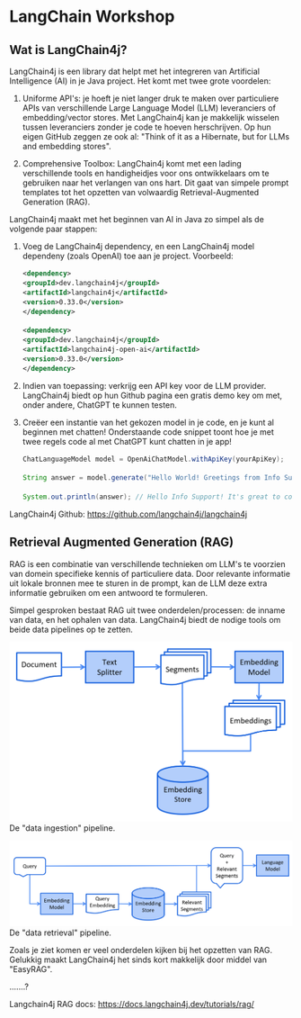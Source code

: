 
# LangChain Workshop


## Wat is LangChain4j?

LangChain4j is een library dat helpt met het integreren van Artificial Intelligence (AI) in je Java project. Het komt met twee grote voordelen:
1. Uniforme API's: je hoeft je niet langer druk te maken over particuliere APIs van verschillende Large Language Model (LLM) leveranciers of embedding/vector stores. Met LangChain4j kan je makkelijk wisselen tussen leveranciers zonder je code te hoeven herschrijven. Op hun eigen GitHub zeggen ze ook al: "Think of it as a Hibernate, but for LLMs and embedding stores".

1. Comprehensive Toolbox: LangChain4j komt met een lading verschillende tools en handigheidjes voor ons ontwikkelaars om te gebruiken naar het verlangen van ons hart. Dit gaat van simpele prompt templates tot het opzetten van volwaardig Retrieval-Augmented Generation (RAG).

LangChain4j maakt met het beginnen van AI in Java zo simpel als de volgende paar stappen:
1. Voeg de LangChain4j dependency, en een LangChain4j model dependeny (zoals OpenAI) toe aan je project. Voorbeeld:
    ```xml
    <dependency>
    <groupId>dev.langchain4j</groupId>
    <artifactId>langchain4j</artifactId>
    <version>0.33.0</version>
    </dependency>

    <dependency>
    <groupId>dev.langchain4j</groupId>
    <artifactId>langchain4j-open-ai</artifactId>
    <version>0.33.0</version>
    </dependency>
    ```

1. Indien van toepassing: verkrijg een API key voor de LLM provider. LangChain4j biedt op hun Github pagina een gratis demo key om met, onder andere, ChatGPT te kunnen testen.
1. Creëer een instantie van het gekozen model in je code, en je kunt al beginnen met chatten! Onderstaande code snippet toont hoe je met twee regels code al met ChatGPT kunt chatten in je app!
    ```java
    ChatLanguageModel model = OpenAiChatModel.withApiKey(yourApiKey);

    String answer = model.generate("Hello World! Greetings from Info Support!");

    System.out.println(answer); // Hello Info Support! It's great to connect with you. How are you doing today?
    ```

LangChain4j Github: https://github.com/langchain4j/langchain4j






## Retrieval Augmented Generation (RAG)


RAG is een combinatie van verschillende technieken om LLM's te voorzien van domein specifieke kennis of particuliere data. Door relevante informatie uit lokale bronnen mee te sturen in de prompt, kan de LLM deze extra informatie gebruiken om een antwoord te formuleren.

Simpel gesproken bestaat RAG uit twee onderdelen/processen: de inname van data, en het ophalen van data. LangChain4j biedt de nodige tools om beide data pipelines op te zetten.

![Data inname pipeline van RAG](rag-ingestion.png)
De "data ingestion" pipeline.

![Data ophalen pipeline van RAG](rag-retrieval.png)
De "data retrieval" pipeline.

Zoals je ziet komen er veel onderdelen kijken bij het opzetten van RAG. Gelukkig maakt LangChain4j het sinds kort makkelijk door middel van "EasyRAG".

.......?

Langchain4j RAG docs: https://docs.langchain4j.dev/tutorials/rag/

